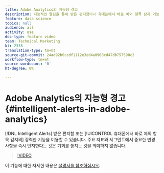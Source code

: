 ```yaml
---
title: Adobe Analytics의 지능형 경고
description: 지능적인 알림을 통해 받은 편지함이나 휴대폰에서 바로 예외 항목 탐지 기능을 활용할 수 있습니다. 주요 지표와 세그먼트에서 중요한 변경 사항을 즉시 인지한다는 것은 기회를 놓치는 것을 의미하지 않습니다.
feature: data science
topics: null
audience: all
activity: use
doc-type: feature video
team: Technical Marketing
kt: 2338
translation-type: tm+mt
source-git-commit: 24ad92b0ccdf1112e3ed4a0968cd47db757598c3
workflow-type: tm+mt
source-wordcount: '0'
ht-degree: 0%

---
```



# Adobe Analytics의 지능형 경고 {#intelligent-alerts-in-adobe-analytics}

[!DNL Intelligent Alerts] 받은 편지함 또는 [!UICONTROL 휴대폰에서 바로 예외 항목 감지의] 강력한 기능을 이용할 수 있습니다. 주요 지표와 세그먼트에서 중요한 변경 사항을 즉시 인지한다는 것은 기회를 놓치는 것을 의미하지 않습니다.

>[!VIDEO](https://video.tv.adobe.com/v/25446/?quality=12)

이 기능에 대한 자세한 내용은 [설명서를 참조하십시오](https://marketing.adobe.com/resources/help/ko_KR/analytics/analysis-workspace/intellligent_alerts.html).
